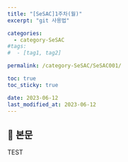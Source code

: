 ```yaml
---
title: "[SeSAC]1주차(월)"
excerpt: "git 사용법"

categories:
  - category-SeSAC
#tags:
#  - [tag1, tag2]

permalink: /category-SeSAC/SeSAC001/

toc: true
toc_sticky: true

date: 2023-06-12
last_modified_at: 2023-06-12
---
```


## 🦥 본문

TEST
